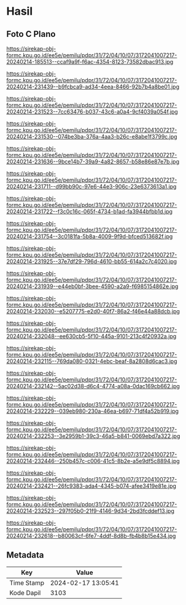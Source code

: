 # Hasil

## Foto C Plano

https://sirekap-obj-formc.kpu.go.id/ee5e/pemilu/pdpr/31/72/04/10/07/3172041007217-20240214-185513--ccaf9a9f-f6ac-4354-8123-73582dbac913.jpg

https://sirekap-obj-formc.kpu.go.id/ee5e/pemilu/pdpr/31/72/04/10/07/3172041007217-20240214-231439--b9fcbca9-ad34-4eea-8466-92b7b4a8be01.jpg

https://sirekap-obj-formc.kpu.go.id/ee5e/pemilu/pdpr/31/72/04/10/07/3172041007217-20240214-231523--7cc63476-b037-43c6-a0a4-9cf4039a054f.jpg

https://sirekap-obj-formc.kpu.go.id/ee5e/pemilu/pdpr/31/72/04/10/07/3172041007217-20240214-231530--074be3ba-376a-4aa3-b26c-e8abe1f3799c.jpg

https://sirekap-obj-formc.kpu.go.id/ee5e/pemilu/pdpr/31/72/04/10/07/3172041007217-20240214-231636--9bce14b7-39a9-4a82-8657-b58e86e87e7b.jpg

https://sirekap-obj-formc.kpu.go.id/ee5e/pemilu/pdpr/31/72/04/10/07/3172041007217-20240214-231711--d99bb90c-97e6-44e3-906c-23e6373613a1.jpg

https://sirekap-obj-formc.kpu.go.id/ee5e/pemilu/pdpr/31/72/04/10/07/3172041007217-20240214-231722--f3c0c16c-065f-4734-b1ad-fa3944bfbb1d.jpg

https://sirekap-obj-formc.kpu.go.id/ee5e/pemilu/pdpr/31/72/04/10/07/3172041007217-20240214-231754--3c0181fa-5b8a-4009-9f9d-bfced513682f.jpg

https://sirekap-obj-formc.kpu.go.id/ee5e/pemilu/pdpr/31/72/04/10/07/3172041007217-20240214-231925--37e7df29-796d-4610-bb55-614a2c7c4020.jpg

https://sirekap-obj-formc.kpu.go.id/ee5e/pemilu/pdpr/31/72/04/10/07/3172041007217-20240214-231939--e44eb0bf-3bee-4590-a2a9-f6985154862e.jpg

https://sirekap-obj-formc.kpu.go.id/ee5e/pemilu/pdpr/31/72/04/10/07/3172041007217-20240214-232030--e5207775-e2d0-40f7-86a2-f46e44a88dcb.jpg

https://sirekap-obj-formc.kpu.go.id/ee5e/pemilu/pdpr/31/72/04/10/07/3172041007217-20240214-232048--ee630cb5-5f10-445a-9101-213c4f20932a.jpg

https://sirekap-obj-formc.kpu.go.id/ee5e/pemilu/pdpr/31/72/04/10/07/3172041007217-20240214-232115--769da080-0321-4ebc-beaf-8a2808d6cac3.jpg

https://sirekap-obj-formc.kpu.go.id/ee5e/pemilu/pdpr/31/72/04/10/07/3172041007217-20240214-232142--5ac02d38-d6c4-4774-a08a-0dac169cb662.jpg

https://sirekap-obj-formc.kpu.go.id/ee5e/pemilu/pdpr/31/72/04/10/07/3172041007217-20240214-232229--039eb980-230a-46ea-b697-71df4a52b919.jpg

https://sirekap-obj-formc.kpu.go.id/ee5e/pemilu/pdpr/31/72/04/10/07/3172041007217-20240214-232253--3e2959b1-39c3-46a5-b841-0069ebd7a322.jpg

https://sirekap-obj-formc.kpu.go.id/ee5e/pemilu/pdpr/31/72/04/10/07/3172041007217-20240214-232446--250b457c-c006-41c5-8b2e-a5e9df5c8894.jpg

https://sirekap-obj-formc.kpu.go.id/ee5e/pemilu/pdpr/31/72/04/10/07/3172041007217-20240214-232421--26fc9383-ada4-4345-b074-afee3419e81e.jpg

https://sirekap-obj-formc.kpu.go.id/ee5e/pemilu/pdpr/31/72/04/10/07/3172041007217-20240214-232523--297f05b0-21f9-4146-9d34-2bd3fcddef13.jpg

https://sirekap-obj-formc.kpu.go.id/ee5e/pemilu/pdpr/31/72/04/10/07/3172041007217-20240214-232618--b80063cf-6fe7-4ddf-8d8b-fb4b8b15e434.jpg


## Metadata

| Key        | Value               |
| ---------- | ------------------- |
| Time Stamp | 2024-02-17 13:05:41 |
| Kode Dapil | 3103                |



